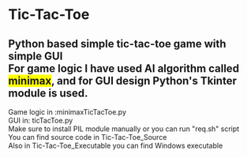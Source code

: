 # Tic-Tac-Toe
Python based simple tic-tac-toe game with simple GUI<br>
For game logic I have used AI algorithm called <span style="background-color: #FFFF00">minimax</span>, and for GUI design Python's Tkinter module is used.
---------------------------------------------------------------------------------------------------------------------------------------------------------------------
Game logic in :minimaxTicTacToe.py<br>
GUI in: ticTacToe.py<br>
Make sure to install PIL module manually or you can run "req.sh" script<br>
You can find source code in Tic-Tac-Toe_Source<br>
Also in Tic-Tac-Toe_Executable you can find Windows executable<br>

